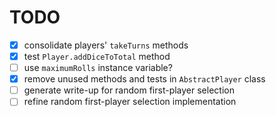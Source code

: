 # TODO
* [x] consolidate players' `takeTurns` methods
* [x] test `Player.addDiceToTotal` method
* [ ] use `maximumRolls` instance variable?
* [x] remove unused methods and tests in `AbstractPlayer` class
* [ ] generate write-up for random first-player selection
* [ ] refine random first-player selection implementation

